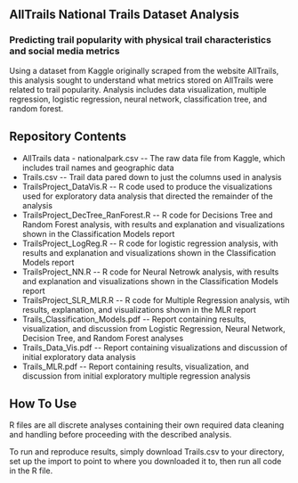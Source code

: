 ## AllTrails National Trails Dataset Analysis
### Predicting trail popularity with physical trail characteristics and social media metrics
  Using a dataset from Kaggle originally scraped from the website AllTrails, this analysis sought to understand what metrics stored on AllTrails
were related to trail popularity.  Analysis includes data visualization, multiple regression, logistic regression, neural network, classification tree,
and random forest.

## Repository Contents
 - AllTrails data - nationalpark.csv -- The raw data file from Kaggle, which includes trail names and geographic data
 - Trails.csv -- Trail data pared down to just the columns used in analysis
 - TrailsProject_DataVis.R -- R code used to produce the visualizations used for exploratory data analysis that directed the remainder of the analysis
 - TrailsProject_DecTree_RanForest.R -- R code for Decisions Tree and Random Forest analysis, with results and explanation and visualizations shown in the Classification Models report
 - TrailsProject_LogReg.R -- R code for logistic regression analysis, with results and explanation and visualizations shown in the Classification Models report
 - TrailsProject_NN.R -- R code for Neural Netrowk analysis, with results and explanation and visualizations shown in the Classification Models report
 - TrailsProject_SLR_MLR.R -- R code for Multiple Regression analysis, wtih results, explanation, and visualizations shown in the MLR report
 - Trails_Classification_Models.pdf -- Report containing results, visualization, and discussion from Logistic Regression, Neural Network, Decision Tree, and Random Forest analyses
 - Trails_Data_Vis.pdf -- Report containing visualizations and discussion of initial exploratory data analysis
 - Trails_MLR.pdf -- Report containing results, visualization, and discussion from initial exploratory multiple regression analysis

## How To Use
R files are all discrete analyses containing their own required data cleaning and handling before proceeding with the described analysis.

To run and reproduce results, simply download Trails.csv to your directory, set up the import to point to where you downloaded it to, then run all code in the R file.
